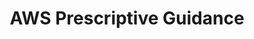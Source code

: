 ---
title: AWS Prescriptive Guidance
brief: "Serverless ETL on AWS Glue"
layout: page
link: "https://github.com/dheerkt/aws-cert-notes"
yyyymm: 202303
---